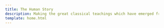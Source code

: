 ```yaml
---
title: The Human Story
description: Making the great classical teachings which have emerged from scripture, world religions and prophetic revelations, especially the Qur'an and sufism, accessible.
template: home.html
---
```


